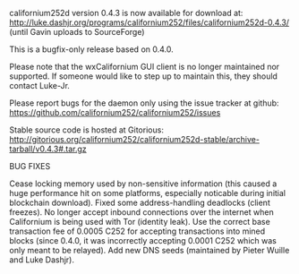 californium252d version 0.4.3 is now available for download at:
http://luke.dashjr.org/programs/californium252/files/californium252d-0.4.3/ (until Gavin uploads to SourceForge)

This is a bugfix-only release based on 0.4.0.

Please note that the wxCalifornium GUI client is no longer maintained nor supported. If someone would like to step up to maintain this, they should contact Luke-Jr.

Please report bugs for the daemon only using the issue tracker at github:
https://github.com/californium252/californium252/issues

Stable source code is hosted at Gitorious:
http://gitorious.org/californium252/californium252d-stable/archive-tarball/v0.4.3#.tar.gz

BUG FIXES

Cease locking memory used by non-sensitive information (this caused a huge performance hit on some platforms, especially noticable during initial blockchain download).
Fixed some address-handling deadlocks (client freezes).
No longer accept inbound connections over the internet when Californium is being used with Tor (identity leak).
Use the correct base transaction fee of 0.0005 C252 for accepting transactions into mined blocks (since 0.4.0, it was incorrectly accepting 0.0001 C252 which was only meant to be relayed).
Add new DNS seeds (maintained by Pieter Wuille and Luke Dashjr).

